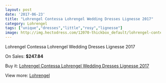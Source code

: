```yaml
---
layout: post
date: '2017-06-23'
title: "Lohrengel Contessa Lohrengel Wedding Dresses Lignesse 2017"
category: Lohrengel
tags: ["unique","dresses","little","rosy","lignesse"]
image: http://img.hectodress.com/12070-thickbox_default/lohrengel-contessa-lohrengel-wedding-dresses-lignesse-2013.jpg
---
```

Lohrengel Contessa Lohrengel Wedding Dresses Lignesse 2017

On Sales: **$247.84**
<a href="https://www.hectodress.com/lohrengel/5928-lohrengel-contessa-lohrengel-wedding-dresses-lignesse-2013.html"><amp-img layout="responsive" width="600" height="600" src="//img.hectodress.com/12070-thickbox_default/lohrengel-contessa-lohrengel-wedding-dresses-lignesse-2013.jpg" alt="Lohrengel Contessa Lohrengel Wedding Dresses Lignesse 2017 0" /></a>

Buy it: [Lohrengel Contessa Lohrengel Wedding Dresses Lignesse 2017](https://www.hectodress.com/lohrengel/5928-lohrengel-contessa-lohrengel-wedding-dresses-lignesse-2013.html "Lohrengel Contessa Lohrengel Wedding Dresses Lignesse 2017")

View more: [Lohrengel](https://www.hectodress.com/103-lohrengel "Lohrengel")